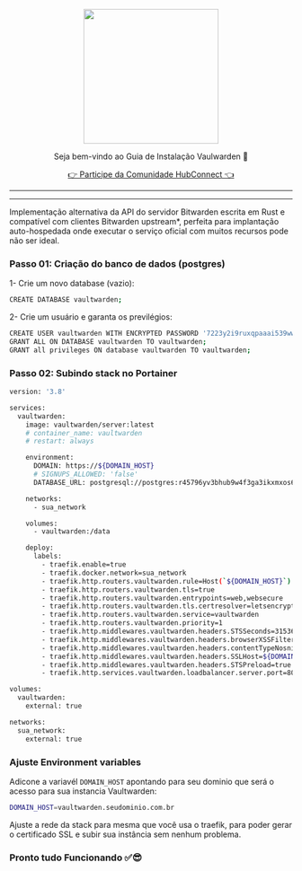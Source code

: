 <p align="center">
<img src="https://cwmkt.com.br/wp-content/uploads/2024/04/logo_github.png" width="240" />
<p align="center">Seja bem-vindo ao Guia de Instalação Vaulwarden 🚀</p>
</p>
  
<p align="center"> 
<a href="https://hubconnect.top" target="_blank">👉 Participe da Comunidade HubConnect 👈</a>
</p>

<hr />
<hr />

Implementação alternativa da API do servidor Bitwarden escrita em Rust e compatível com clientes Bitwarden upstream*, perfeita para implantação auto-hospedada onde executar o serviço oficial com muitos recursos pode não ser ideal.

### Passo 01: Criação do banco de dados (postgres)

1- Crie um novo database (vazio):

```bash
CREATE DATABASE vaultwarden;
```

2- Crie um usuário e garanta os previlégios:

```bash
CREATE USER vaultwarden WITH ENCRYPTED PASSWORD '7223y2i9ruxqpaaai539ww454n8gi3xq';
GRANT ALL ON DATABASE vaultwarden TO vaultwarden;
GRANT all privileges ON database vaultwarden TO vaultwarden;
```

### Passo 02: Subindo stack no Portainer

```bash
version: '3.8'

services:
  vaultwarden:
    image: vaultwarden/server:latest
    # container_name: vaultwarden
    # restart: always

    environment:  
      DOMAIN: https://${DOMAIN_HOST}
      # SIGNUPS_ALLOWED: 'false'
      DATABASE_URL: postgresql://postgres:r45796yv3bhub9w4f3ga3ikxmxos648r@postgres:5432/vaultwarden

    networks:
      - sua_network

    volumes:
      - vaultwarden:/data

    deploy:    
      labels:
        - traefik.enable=true
        - traefik.docker.network=sua_network
        - traefik.http.routers.vaultwarden.rule=Host(`${DOMAIN_HOST}`)
        - traefik.http.routers.vaultwarden.tls=true
        - traefik.http.routers.vaultwarden.entrypoints=web,websecure
        - traefik.http.routers.vaultwarden.tls.certresolver=letsencryptresolver
        - traefik.http.routers.vaultwarden.service=vaultwarden
        - traefik.http.routers.vaultwarden.priority=1      
        - traefik.http.middlewares.vaultwarden.headers.STSSeconds=315360000
        - traefik.http.middlewares.vaultwarden.headers.browserXSSFilter=true
        - traefik.http.middlewares.vaultwarden.headers.contentTypeNosniff=true
        - traefik.http.middlewares.vaultwarden.headers.SSLHost=${DOMAIN_HOST}
        - traefik.http.middlewares.vaultwarden.headers.STSPreload=true
        - traefik.http.services.vaultwarden.loadbalancer.server.port=80

volumes:
  vaultwarden:
    external: true

networks:
  sua_network:
    external: true
```

### Ajuste Environment variables

Adicone a variavél `DOMAIN_HOST` apontando para seu dominio que será o acesso para sua instancia Vaultwarden:

```bash
DOMAIN_HOST=vaultwarden.seudominio.com.br
```

Ajuste a rede da stack para mesma que você usa o traefik, para poder gerar o certificado SSL e subir sua instância sem nenhum problema.

### Pronto tudo Funcionando ✅😎





